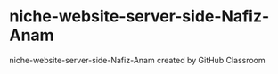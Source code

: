 # niche-website-server-side-Nafiz-Anam
niche-website-server-side-Nafiz-Anam created by GitHub Classroom
